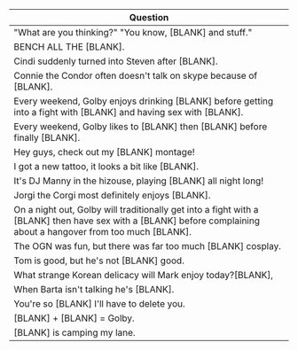 Question |
--- |
"What are you thinking?" "You know, [BLANK] and stuff." |
BENCH ALL THE [BLANK]. |
Cindi suddenly turned into Steven after [BLANK]. |
Connie the Condor often doesn't talk on skype because of [BLANK]. |
Every weekend, Golby enjoys drinking [BLANK] before getting into a fight with [BLANK] and having sex with [BLANK]. |
Every weekend, Golby likes to [BLANK] then [BLANK] before finally [BLANK]. |
Hey guys, check out my [BLANK] montage! |
I got a new tattoo, it looks a bit like [BLANK]. |
It's DJ Manny in the hizouse, playing [BLANK] all night long! |
Jorgi the Corgi most definitely enjoys [BLANK]. |
On a night out, Golby will traditionally get into a fight with a [BLANK] then have sex with a [BLANK] before complaining about a hangover from too much [BLANK]. |
The OGN was fun, but there was far too much [BLANK] cosplay. |
Tom is good, but he's not [BLANK] good. |
What strange Korean delicacy will Mark enjoy today?[BLANK], |
When Barta isn't talking he's [BLANK]. |
You're so [BLANK] I'll have to delete you. |
[BLANK] + [BLANK] = Golby. |
[BLANK] is camping my lane. |
